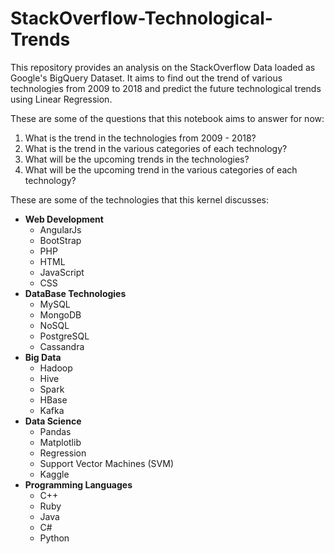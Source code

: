 # StackOverflow-Technological-Trends
This repository provides an analysis on the StackOverflow Data loaded as Google's BigQuery Dataset. It aims to find out the trend of various technologies from 2009 to 2018 and predict the future technological trends using Linear Regression.

These are some of the questions that this notebook aims to answer for now:  
1) What is the trend in the technologies from 2009 - 2018?  
2) What is the trend in the various categories of each technology?  
3) What will be the upcoming trends in the technologies?  
4) What will be the upcoming trend in the various categories of each technology?

These are some of the technologies that this kernel discusses:
   * **Web Development**
      * AngularJs
      * BootStrap
      * PHP
      * HTML
      * JavaScript
      * CSS
   * **DataBase Technologies**
      * MySQL
      * MongoDB
      * NoSQL
      * PostgreSQL
      * Cassandra
   * **Big Data**
      * Hadoop
      * Hive
      * Spark
      * HBase
      * Kafka
   * **Data Science**
      * Pandas
      * Matplotlib
      * Regression
      * Support Vector Machines (SVM)
      * Kaggle
   * **Programming Languages**
      * C++
      * Ruby
      * Java
      * C#
      * Python
